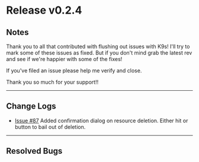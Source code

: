 # Release v0.2.4

## Notes

Thank you to all that contributed with flushing out issues with K9s! I'll try
to mark some of these issues as fixed. But if you don't mind grab the latest
rev and see if we're happier with some of the fixes!

If you've filed an issue please help me verify and close.

Thank you so much for your support!!

---

## Change Logs

+ [Issue #87](https://github.com/nholuongut/k9s/issues/87) Added confirmation dialog on
  resource deletion. Either hit <ESC> or <Cancel> button to bail out of deletion.

---

## Resolved Bugs

